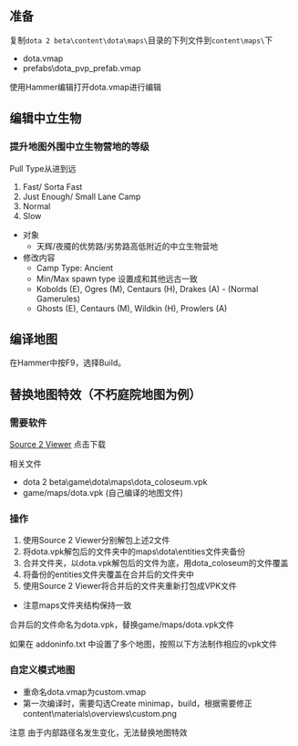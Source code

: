 ## 准备

复制`dota 2 beta\content\dota\maps\`目录的下列文件到`content\maps\`下

- dota.vmap
- prefabs\dota_pvp_prefab.vmap

使用Hammer编辑打开dota.vmap进行编辑

## 编辑中立生物

### 提升地图外围中立生物营地的等级

Pull Type从进到远

1. Fast/ Sorta Fast
2. Just Enough/ Small Lane Camp
3. Normal
4. Slow

- 对象
  - 天辉/夜魇的优势路/劣势路高低附近的中立生物营地
- 修改内容
  - Camp Type: Ancient
  - Min/Max spawn type 设置成和其他远古一致
  - Kobolds (E), Ogres (M), Centaurs (H), Drakes (A) - (Normal Gamerules)
  - Ghosts (E), Centaurs (M), Wildkin (H), Prowlers (A)

## 编译地图

在Hammer中按F9，选择Build。

## 替换地图特效（不朽庭院地图为例）

### 需要软件

[Source 2 Viewer](https://valveresourceformat.github.io/) 点击下载

相关文件

- dota 2 beta\game\dota\maps\dota_coloseum.vpk
- game/maps/dota.vpk (自己编译的地图文件)

### 操作

1. 使用Source 2 Viewer分别解包上述2文件
2. 将dota.vpk解包后的文件夹中的maps\dota\entities文件夹备份
3. 合并文件夹，以dota.vpk解包后的文件为底，用dota_coloseum的文件覆盖
4. 将备份的entities文件夹覆盖在合并后的文件夹中
5. 使用Source 2 Viewer将合并后的文件夹重新打包成VPK文件<br>

- 注意maps文件夹结构保持一致

合并后的文件命名为dota.vpk，替换game/maps/dota.vpk文件

如果在 addoninfo.txt 中设置了多个地图，按照以下方法制作相应的vpk文件

### 自定义模式地图

- 重命名dota.vmap为custom.vmap
- 第一次编译时，需要勾选Create minimap，build，根据需要修正content\materials\overviews\custom.png

注意 由于内部路径名发生变化，无法替换地图特效
